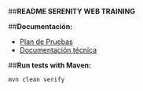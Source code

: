 
##**README SERENITY WEB TRAINING**

##**Documentación:**

* [Plan de Pruebas](Documentación/PlanDePruebas_RetoAppiumBooking.xlsx)
* [Documentación técnica](Documentación/HerramientasAutomatizaciónAppiumBooking.docx)


##**Run tests with Maven:**

```
mvn clean verify
```


